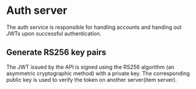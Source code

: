 # Auth server

The auth service is responsible for handling accounts and handing out JWTs upon successful authentication.

## Generate RS256 key pairs

The JWT issued by the API is signed using the RS256 algorithm (an asymmetric cryptographic method) with a private key. The corresponding public key is used to verify the token on another server(item server).
